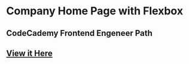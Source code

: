 
# Company Home Page with Flexbox
## CodeCademy Frontend Engeneer Path 

## [View it Here](https://esteecodes.github.io/Vanilla-JS-Calculator-CSS-Flexbox-Grid-21.12.2021/)
